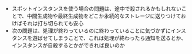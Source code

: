
- スポットインスタンスを使う場合の問題は、途中で殺されるかもしれないことで、中間生成物や最終生成物をどこか永続的なストレージに送りつけておけばそれは打ち切られても安心
- 次の問題は、処理が終わっているのに終わっていることに気づかずにインスタンスを遊ばせてしまうことで、これは処理が終わったら通知を送るとか、インスタンスが自殺するとかができれば良いのか